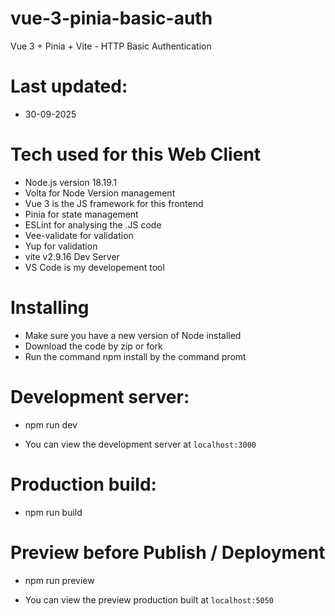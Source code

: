 # vue-3-pinia-basic-auth

Vue 3 + Pinia + Vite - HTTP Basic Authentication

# Last updated:

- 30-09-2025

# Tech used for this Web Client

- Node.js version 18.19.1
- Volta for Node Version management
- Vue 3 is the JS framework for this frontend
- Pinia for state management
- ESLint for analysing the .JS code
- Vee-validate for validation
- Yup for validation
- vite v2.9.16 Dev Server
- VS Code is my developement tool

# Installing

- Make sure you have a new version of Node installed
- Download the code by zip or fork
- Run the command npm install by the command promt

# Development server:

- npm run dev

- You can view the development server at `localhost:3000`

# Production build:

- npm run build

# Preview before Publish / Deployment

- npm run preview

- You can view the preview production built at `localhost:5050`


